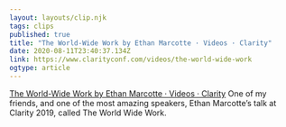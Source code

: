 ```yaml
---
layout: layouts/clip.njk 
tags: clips 
published: true 
title: "The World-Wide Work by Ethan Marcotte · Videos · Clarity" 
date: 2020-08-11T23:40:37.134Z 
link: https://www.clarityconf.com/videos/the-world-wide-work 
ogtype: article 
---
```

[The World-Wide Work by Ethan Marcotte · Videos · Clarity](https://www.clarityconf.com/videos/the-world-wide-work) 
One of my friends, and one of the most amazing speakers, Ethan Marcotte’s talk at Clarity 2019, called The World Wide Work.

